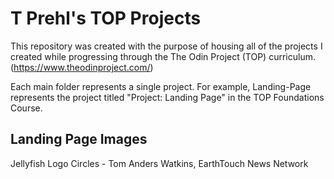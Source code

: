 # T Prehl's TOP Projects

This repository was created with the purpose of housing all of the projects I created while progressing through the The Odin Project (TOP) curriculum. (https://www.theodinproject.com/)

Each main folder represents a single project. For example, Landing-Page represents the project titled "Project: Landing Page" in the TOP Foundations Course.

## Landing Page Images
Jellyfish Logo Circles - Tom Anders Watkins, EarthTouch News Network